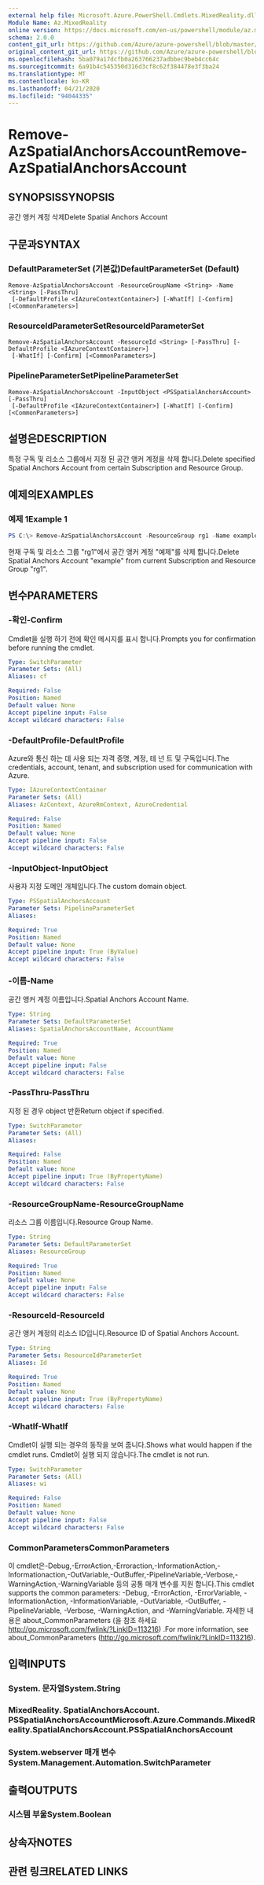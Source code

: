 ```yaml
---
external help file: Microsoft.Azure.PowerShell.Cmdlets.MixedReality.dll-Help.xml
Module Name: Az.MixedReality
online version: https://docs.microsoft.com/en-us/powershell/module/az.mixedreality/remove-azspatialanchorsaccount
schema: 2.0.0
content_git_url: https://github.com/Azure/azure-powershell/blob/master/src/MixedReality/MixedReality/help/Remove-AzSpatialAnchorsAccount.md
original_content_git_url: https://github.com/Azure/azure-powershell/blob/master/src/MixedReality/MixedReality/help/Remove-AzSpatialAnchorsAccount.md
ms.openlocfilehash: 5ba079a17dcfb0a263766237adbbec9beb4cc64c
ms.sourcegitcommit: 6a91b4c545350d316d3cf8c62f384478e3f3ba24
ms.translationtype: MT
ms.contentlocale: ko-KR
ms.lasthandoff: 04/21/2020
ms.locfileid: "94044335"
---
```

# <span data-ttu-id="5ea43-101">Remove-AzSpatialAnchorsAccount</span><span class="sxs-lookup"><span data-stu-id="5ea43-101">Remove-AzSpatialAnchorsAccount</span></span>

## <span data-ttu-id="5ea43-102">SYNOPSIS</span><span class="sxs-lookup"><span data-stu-id="5ea43-102">SYNOPSIS</span></span>
<span data-ttu-id="5ea43-103">공간 앵커 계정 삭제</span><span class="sxs-lookup"><span data-stu-id="5ea43-103">Delete Spatial Anchors Account</span></span>

## <span data-ttu-id="5ea43-104">구문과</span><span class="sxs-lookup"><span data-stu-id="5ea43-104">SYNTAX</span></span>

### <span data-ttu-id="5ea43-105">DefaultParameterSet (기본값)</span><span class="sxs-lookup"><span data-stu-id="5ea43-105">DefaultParameterSet (Default)</span></span>
```
Remove-AzSpatialAnchorsAccount -ResourceGroupName <String> -Name <String> [-PassThru]
 [-DefaultProfile <IAzureContextContainer>] [-WhatIf] [-Confirm] [<CommonParameters>]
```

### <span data-ttu-id="5ea43-106">ResourceIdParameterSet</span><span class="sxs-lookup"><span data-stu-id="5ea43-106">ResourceIdParameterSet</span></span>
```
Remove-AzSpatialAnchorsAccount -ResourceId <String> [-PassThru] [-DefaultProfile <IAzureContextContainer>]
 [-WhatIf] [-Confirm] [<CommonParameters>]
```

### <span data-ttu-id="5ea43-107">PipelineParameterSet</span><span class="sxs-lookup"><span data-stu-id="5ea43-107">PipelineParameterSet</span></span>
```
Remove-AzSpatialAnchorsAccount -InputObject <PSSpatialAnchorsAccount> [-PassThru]
 [-DefaultProfile <IAzureContextContainer>] [-WhatIf] [-Confirm] [<CommonParameters>]
```

## <span data-ttu-id="5ea43-108">설명은</span><span class="sxs-lookup"><span data-stu-id="5ea43-108">DESCRIPTION</span></span>
<span data-ttu-id="5ea43-109">특정 구독 및 리소스 그룹에서 지정 된 공간 앵커 계정을 삭제 합니다.</span><span class="sxs-lookup"><span data-stu-id="5ea43-109">Delete specified Spatial Anchors Account from certain Subscription and Resource Group.</span></span>

## <span data-ttu-id="5ea43-110">예제의</span><span class="sxs-lookup"><span data-stu-id="5ea43-110">EXAMPLES</span></span>

### <span data-ttu-id="5ea43-111">예제 1</span><span class="sxs-lookup"><span data-stu-id="5ea43-111">Example 1</span></span>
```powershell
PS C:\> Remove-AzSpatialAnchorsAccount -ResourceGroup rg1 -Name example
```

<span data-ttu-id="5ea43-112">현재 구독 및 리소스 그룹 "rg1"에서 공간 앵커 계정 "예제"를 삭제 합니다.</span><span class="sxs-lookup"><span data-stu-id="5ea43-112">Delete Spatial Anchors Account "example" from current Subscription and Resource Group "rg1".</span></span>

## <span data-ttu-id="5ea43-113">변수</span><span class="sxs-lookup"><span data-stu-id="5ea43-113">PARAMETERS</span></span>

### <span data-ttu-id="5ea43-114">-확인</span><span class="sxs-lookup"><span data-stu-id="5ea43-114">-Confirm</span></span>
<span data-ttu-id="5ea43-115">Cmdlet을 실행 하기 전에 확인 메시지를 표시 합니다.</span><span class="sxs-lookup"><span data-stu-id="5ea43-115">Prompts you for confirmation before running the cmdlet.</span></span>

```yaml
Type: SwitchParameter
Parameter Sets: (All)
Aliases: cf

Required: False
Position: Named
Default value: None
Accept pipeline input: False
Accept wildcard characters: False
```

### <span data-ttu-id="5ea43-116">-DefaultProfile</span><span class="sxs-lookup"><span data-stu-id="5ea43-116">-DefaultProfile</span></span>
<span data-ttu-id="5ea43-117">Azure와 통신 하는 데 사용 되는 자격 증명, 계정, 테 넌 트 및 구독입니다.</span><span class="sxs-lookup"><span data-stu-id="5ea43-117">The credentials, account, tenant, and subscription used for communication with Azure.</span></span>

```yaml
Type: IAzureContextContainer
Parameter Sets: (All)
Aliases: AzContext, AzureRmContext, AzureCredential

Required: False
Position: Named
Default value: None
Accept pipeline input: False
Accept wildcard characters: False
```

### <span data-ttu-id="5ea43-118">-InputObject</span><span class="sxs-lookup"><span data-stu-id="5ea43-118">-InputObject</span></span>
<span data-ttu-id="5ea43-119">사용자 지정 도메인 개체입니다.</span><span class="sxs-lookup"><span data-stu-id="5ea43-119">The custom domain object.</span></span>

```yaml
Type: PSSpatialAnchorsAccount
Parameter Sets: PipelineParameterSet
Aliases:

Required: True
Position: Named
Default value: None
Accept pipeline input: True (ByValue)
Accept wildcard characters: False
```

### <span data-ttu-id="5ea43-120">-이름</span><span class="sxs-lookup"><span data-stu-id="5ea43-120">-Name</span></span>
<span data-ttu-id="5ea43-121">공간 앵커 계정 이름입니다.</span><span class="sxs-lookup"><span data-stu-id="5ea43-121">Spatial Anchors Account Name.</span></span>

```yaml
Type: String
Parameter Sets: DefaultParameterSet
Aliases: SpatialAnchorsAccountName, AccountName

Required: True
Position: Named
Default value: None
Accept pipeline input: False
Accept wildcard characters: False
```

### <span data-ttu-id="5ea43-122">-PassThru</span><span class="sxs-lookup"><span data-stu-id="5ea43-122">-PassThru</span></span>
<span data-ttu-id="5ea43-123">지정 된 경우 object 반환</span><span class="sxs-lookup"><span data-stu-id="5ea43-123">Return object if specified.</span></span>

```yaml
Type: SwitchParameter
Parameter Sets: (All)
Aliases:

Required: False
Position: Named
Default value: None
Accept pipeline input: True (ByPropertyName)
Accept wildcard characters: False
```

### <span data-ttu-id="5ea43-124">-ResourceGroupName</span><span class="sxs-lookup"><span data-stu-id="5ea43-124">-ResourceGroupName</span></span>
<span data-ttu-id="5ea43-125">리소스 그룹 이름입니다.</span><span class="sxs-lookup"><span data-stu-id="5ea43-125">Resource Group Name.</span></span>

```yaml
Type: String
Parameter Sets: DefaultParameterSet
Aliases: ResourceGroup

Required: True
Position: Named
Default value: None
Accept pipeline input: False
Accept wildcard characters: False
```

### <span data-ttu-id="5ea43-126">-ResourceId</span><span class="sxs-lookup"><span data-stu-id="5ea43-126">-ResourceId</span></span>
<span data-ttu-id="5ea43-127">공간 앵커 계정의 리소스 ID입니다.</span><span class="sxs-lookup"><span data-stu-id="5ea43-127">Resource ID of Spatial Anchors Account.</span></span>

```yaml
Type: String
Parameter Sets: ResourceIdParameterSet
Aliases: Id

Required: True
Position: Named
Default value: None
Accept pipeline input: True (ByPropertyName)
Accept wildcard characters: False
```

### <span data-ttu-id="5ea43-128">-WhatIf</span><span class="sxs-lookup"><span data-stu-id="5ea43-128">-WhatIf</span></span>
<span data-ttu-id="5ea43-129">Cmdlet이 실행 되는 경우의 동작을 보여 줍니다.</span><span class="sxs-lookup"><span data-stu-id="5ea43-129">Shows what would happen if the cmdlet runs.</span></span>
<span data-ttu-id="5ea43-130">Cmdlet이 실행 되지 않습니다.</span><span class="sxs-lookup"><span data-stu-id="5ea43-130">The cmdlet is not run.</span></span>

```yaml
Type: SwitchParameter
Parameter Sets: (All)
Aliases: wi

Required: False
Position: Named
Default value: None
Accept pipeline input: False
Accept wildcard characters: False
```

### <span data-ttu-id="5ea43-131">CommonParameters</span><span class="sxs-lookup"><span data-stu-id="5ea43-131">CommonParameters</span></span>
<span data-ttu-id="5ea43-132">이 cmdlet은-Debug,-ErrorAction,-Erroraction,-InformationAction,-Informationaction,-OutVariable,-OutBuffer,-PipelineVariable,-Verbose,-WarningAction,-WarningVariable 등의 공통 매개 변수를 지원 합니다.</span><span class="sxs-lookup"><span data-stu-id="5ea43-132">This cmdlet supports the common parameters: -Debug, -ErrorAction, -ErrorVariable, -InformationAction, -InformationVariable, -OutVariable, -OutBuffer, -PipelineVariable, -Verbose, -WarningAction, and -WarningVariable.</span></span>
<span data-ttu-id="5ea43-133">자세한 내용은 about_CommonParameters (을 참조 하세요 http://go.microsoft.com/fwlink/?LinkID=113216) .</span><span class="sxs-lookup"><span data-stu-id="5ea43-133">For more information, see about_CommonParameters (http://go.microsoft.com/fwlink/?LinkID=113216).</span></span>

## <span data-ttu-id="5ea43-134">입력</span><span class="sxs-lookup"><span data-stu-id="5ea43-134">INPUTS</span></span>

### <span data-ttu-id="5ea43-135">System. 문자열</span><span class="sxs-lookup"><span data-stu-id="5ea43-135">System.String</span></span>

### <span data-ttu-id="5ea43-136">MixedReality. SpatialAnchorsAccount. PSSpatialAnchorsAccount</span><span class="sxs-lookup"><span data-stu-id="5ea43-136">Microsoft.Azure.Commands.MixedReality.SpatialAnchorsAccount.PSSpatialAnchorsAccount</span></span>

### <span data-ttu-id="5ea43-137">System.webserver 매개 변수</span><span class="sxs-lookup"><span data-stu-id="5ea43-137">System.Management.Automation.SwitchParameter</span></span>

## <span data-ttu-id="5ea43-138">출력</span><span class="sxs-lookup"><span data-stu-id="5ea43-138">OUTPUTS</span></span>

### <span data-ttu-id="5ea43-139">시스템 부울</span><span class="sxs-lookup"><span data-stu-id="5ea43-139">System.Boolean</span></span>

## <span data-ttu-id="5ea43-140">상속자</span><span class="sxs-lookup"><span data-stu-id="5ea43-140">NOTES</span></span>

## <span data-ttu-id="5ea43-141">관련 링크</span><span class="sxs-lookup"><span data-stu-id="5ea43-141">RELATED LINKS</span></span>

